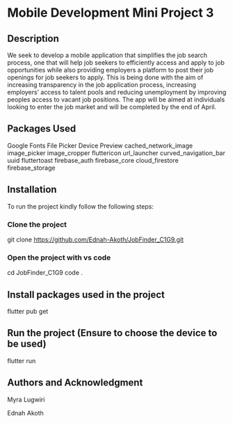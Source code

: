 # Mobile Development Mini Project 3
## Description
We seek to develop a mobile application that simplifies the job search process, one that will help job seekers to efficiently access and apply to  job opportunities while also providing employers a platform to post their job openings for job seekers to apply. This is being done with the aim of increasing transparency in the job application process, increasing employers’ access to talent pools and reducing unemployment by improving peoples access to vacant job positions. The app will be aimed at individuals looking to enter the job market and will be completed by the end of April.

## Packages Used
Google Fonts
File Picker
Device Preview
cached_network_image
image_picker
image_cropper
fluttericon
url_launcher
curved_navigation_bar
uuid
fluttertoast
firebase_auth
firebase_core
cloud_firestore
firebase_storage
 
## Installation
To run the project kindly follow the following steps: 

### Clone the project
git clone https://github.com/Ednah-Akoth/JobFinder_C1G9.git

### Open the project with vs code
cd JobFinder_C1G9
code .

## Install packages used in the project
flutter pub get

## Run the project (Ensure to choose the device to be used)
flutter run



## Authors and Acknowledgment
Myra Lugwiri

Ednah Akoth